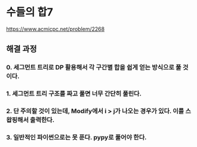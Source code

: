 # 수들의 합7
https://www.acmicpc.net/problem/2268
## 해결 과정
### 0. 세그먼트 트리로 DP 활용해서 각 구간별 합을 쉽게 얻는 방식으로 풀 것이다.
### 1. 세그먼트 트리 구조를 짜고 풀면 너무 간단히 풀린다.
### 2. 단 주의할 것이 있는데, Modify에서 i > j가 나오는 경우가 있다. 이를 스왑핑해서 출력한다.
### 3. 일반적인 파이썬으로는 못 푼다. pypy로 풀어야 한다.
